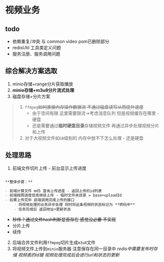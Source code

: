# 视频业务

## todo
- 依赖重复/冲突 与 common video pom已删除部分
- redisUtil 工具类定义问题
- 服务注册、服务调用问题

## 综合解决方案选取

1. minio存储+range分片获取播放
2. **minio存储+m3u8分片流式处理**
3. 磁盘存储+分片方案

> 1. `ffmpeg`~~如何直接内存操作数据流 不通过磁盘读写从而提升速度~~
>    - 由于空间有限 这里需要限流->考虑消息队列 但是视频缓存在哪里 - 硬盘
>    - 还是需要通过**临时硬盘目录**存储视频文件 再通过异步处理视频分片和上传
> 2. 对于大视频文件如`GB`级别的 内存中放不下怎么处理 - 还是硬盘

## 处理思路

1. 前端文件切片上传 - 前台显示上传进度
```markdown

**整体步骤：**

- 前端计算文件 md5 查询上传进度 - 返回上传的id列表
- 前端按照进度信息继续上传 - 临时文件夹目录 = base+uploadId
- 如果上传完毕 前端调用完成上传的接口
    - 将视频处理的业务异步处理 同时将此条视频的状态标记为 **转码中**
    - 任务完成后 返回地址+更新状态

```
   - ~~秒传？通过文件hash判断是否存在 感觉没必要 不实现~~
   - 分片上传
   - 续传

2. 后端合并文件利用`ffmpeg`切片生成`m3u8`文件
3. 将视频文件上传到`minio`服务器 注意保存在同一目录中
   *redis中需要发布时存储 视频表的id键 视频处理完成后会进行url和状态的更新*